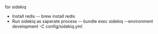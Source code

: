 for sidekiq

- Install redis
    -- brew install redis
- Run sidekiq as saperate process
    -- bundle exec sidekiq --environment development -C config/sidekiq.yml
